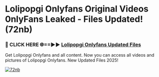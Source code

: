 # Lolipopgi Onlyfans Original Videos 0nlyFans Leaked - Files Updated! (72nb)

<h3>🔴 CLICK HERE 🌐==►► <a href="https://tinyurl.com/2m67pmp6" rel="nofollow">Lolipopgi Onlyfans Updated Files</a></h3>

Get Lolipopgi Onlyfans and all content. Now you can access all videos and pictures of Lolipopgi Onlyfans. New Updated Files 2025!

[![72nb](https://i.imgur.com/H4QAA4z.gif)](https://tinyurl.com/2m67pmp6)